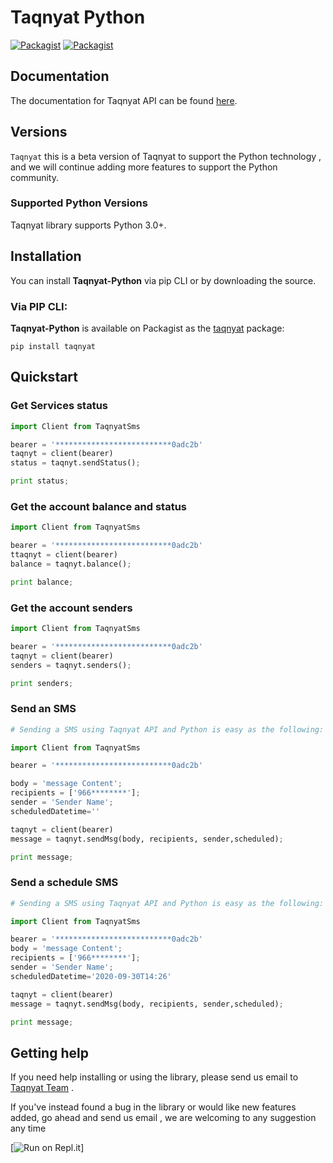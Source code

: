 # Taqnyat Python

[![Packagist](https://img.shields.io/badge/Python-v1.0.0-blue)](https://pypi.org/project/Taqnyat/)
[![Packagist](https://img.shields.io/badge/Download-12.4KB-Green)](https://pypi.org/project/Taqnyat/)

## Documentation

The documentation for Taqnyat API can be found [here][apidocs].

## Versions

`Taqnyat` this is a beta version of Taqnyat to support the Python technology , and we will continue adding more features to support the Python community.
### Supported Python Versions

Taqnyat library supports Python 3.0+.

## Installation

You can install **Taqnyat-Python** via pip CLI or by downloading the source.

### Via PIP CLI:

**Taqnyat-Python** is available on Packagist as the
[taqnyat]([![Packagist](https://img.shields.io/badge/repl-White)](https://pypi.org/project/Taqnyat/)
) package:

```
pip install taqnyat
```

## Quickstart

### Get Services status

```Python
import Client from TaqnyatSms

bearer = '**************************0adc2b'
taqnyt = client(bearer)
status = taqnyt.sendStatus();

print status;

```

### Get the account balance and status

```Python
import Client from TaqnyatSms

bearer = '**************************0adc2b'
ttaqnyt = client(bearer)
balance = taqnyt.balance();

print balance;

```

### Get the account senders

```Python
import Client from TaqnyatSms

bearer = '**************************0adc2b'
taqnyt = client(bearer)
senders = taqnyt.senders();

print senders;

```

### Send an SMS

```Python
# Sending a SMS using Taqnyat API and Python is easy as the following:

import Client from TaqnyatSms

bearer = '**************************0adc2b'

body = 'message Content';
recipients = ['966********'];
sender = 'Sender Name';
scheduledDatetime=''

taqnyt = client(bearer)
message = taqnyt.sendMsg(body, recipients, sender,scheduled);

print message;

```


### Send a schedule SMS

```Python
# Sending a SMS using Taqnyat API and Python is easy as the following:

import Client from TaqnyatSms

bearer = '**************************0adc2b'
body = 'message Content';
recipients = ['966********'];
sender = 'Sender Name';
scheduledDatetime='2020-09-30T14:26'

taqnyt = client(bearer)
message = taqnyt.sendMsg(body, recipients, sender,scheduled);

print message;

```


## Getting help

If you need help installing or using the library, please send us email to [Taqnyat Team](mailto:dev@taqnyat.sa) .

If you've instead found a bug in the library or would like new features added, go ahead and send us email , we are welcoming to any suggestion any time

[apidocs]: http://taqnyat.sa/documentation
[libdocs]: https://github.com/taqnyat/python/README.md

[![Run on Repl.it](https://repl.it/badge/github/taqnyat/python)]
